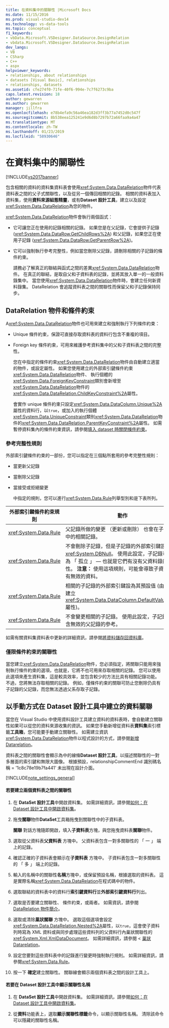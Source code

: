 ```yaml
---
title: 在資料集中的關聯性 |Microsoft Docs
ms.date: 11/15/2016
ms.prod: visual-studio-dev14
ms.technology: vs-data-tools
ms.topic: conceptual
f1_keywords:
- vbData.Microsoft.VSDesigner.DataSource.DesignRelation
- vbdata.Microsoft.VSDesigner.DataSource.DesignRelation
dev_langs:
- VB
- CSharp
- C++
- aspx
helpviewer_keywords:
- relationships, about relationships
- datasets [Visual Basic], relationships
- relationships, datasets
ms.assetid: cfe274f0-71fe-40f6-994e-7c7f6273c9ba
caps.latest.revision: 18
author: gewarren
ms.author: gewarren
manager: jillfra
ms.openlocfilehash: e78b4efa9c56a46ea182d3ff3b77a7452d0c547f
ms.sourcegitcommit: 8b538eea125241e9d6d8b7297b72a66faa9a4a47
ms.translationtype: MT
ms.contentlocale: zh-TW
ms.lasthandoff: 01/23/2019
ms.locfileid: "58930646"
---
```

# <a name="relationships-in-datasets"></a>在資料集中的關聯性
[!INCLUDE[vs2017banner](../includes/vs2017banner.md)]

  
包含相關的資料的資料集資料表會使用<xref:System.Data.DataRelation>物件代表資料表之間的父子式關聯性，以及從另一個傳回相關的記錄。 相關的資料表加入資料集，使用**資料來源組態精靈**，或有**Dataset 設計工具**，建立以及設定<xref:System.Data.DataRelation>為您的物件。  
  
 <xref:System.Data.DataRelation>物件會執行兩個函式：  
  
- 它可讓您正在使用的記錄相關的記錄。 如果您是在父記錄，它會提供子記錄 (<xref:System.Data.DataRow.GetChildRows%2A>) 和父記錄，如果您正在使用子記錄 (<xref:System.Data.DataRow.GetParentRow%2A>)。  
  
- 它可以強制執行參考完整性，例如當您刪除父記錄，請刪除相關的子記錄的條件約束。  
  
  請務必了解真正的聯結與函式之間的差異<xref:System.Data.DataRelation>物件。 在真正的聯結，是取自父和子資料表的記錄，並將其放入單一的一般資料錄集中。 當您使用<xref:System.Data.DataRelation>物件時，會建立任何新資料錄集。 DataRelation 會追蹤資料表之間的關聯性而保留父和子記錄保持同步。  
  
## <a name="datarelation-objects-and-constraints"></a>DataRelation 物件和條件約束  
 A<xref:System.Data.DataRelation>物件也可用來建立和強制執行下列條件約束：  
  
- Unique 條件約束，保證可直接存取資料表的資料行包含不重複的項目。  
  
- Foreign key 條件約束，可用來維護參考資料集中的父和子資料表之間的完整性。  
  
  您在中指定的條件約束<xref:System.Data.DataRelation>物件由自動建立適當的物件，或設定屬性。 如果您使用建立的外部索引鍵條件約束<xref:System.Data.DataRelation>物件、 執行個體的<xref:System.Data.ForeignKeyConstraint>類別會新增至<xref:System.Data.DataRelation>物件的<xref:System.Data.DataRelation.ChildKeyConstraint%2A>屬性。  
  
  會實作 unique 條件約束只設定<xref:System.Data.DataColumn.Unique%2A>屬性的資料行，以`true`，或加入的執行個體<xref:System.Data.UniqueConstraint>類別<xref:System.Data.DataRelation>物件的<xref:System.Data.DataRelation.ParentKeyConstraint%2A>屬性。 如需暫停資料集內的條件約束資訊，請參閱[填入 dataset 時關閉條件約束](../data-tools/turn-off-constraints-while-filling-a-dataset.md)。  
  
### <a name="referential-integrity-rules"></a>參考完整性規則  
 外部索引鍵條件約束的一部份，您可以指定在三個點所套用的參考完整性規則：  
  
- 當更新父記錄  
  
- 當刪除父記錄  
  
- 當接受或拒絕變更  
  
  中指定的規則，您可以進行<xref:System.Data.Rule>列舉型別和是下表所列。  
  
|外部索引鍵條件約束規則|動作|  
|----------------------------------|------------|  
|<xref:System.Data.Rule>|父記錄所做的變更 （更新或刪除） 也會在子資料表中的相關記錄。|  
|<xref:System.Data.Rule>|不會刪除子記錄，但是子記錄的外部索引鍵設定為<xref:System.DBNull>。 使用此設定，子記錄可保持為 「 孤立 」 — 也就是它們有沒有父資料錄的關聯性。 **注意：** 使用這項規則，可能會導致子資料表中有無效的資料。|  
|<xref:System.Data.Rule>|相關的子記錄的外部索引鍵設為其預設值 (由資料行建立<xref:System.Data.DataColumn.DefaultValue%2A>屬性)。|  
|<xref:System.Data.Rule>|不會變更相關的子記錄。 使用此設定，子記錄可包含無效的父記錄的參考。|  
  
 如需有關資料集資料表中更新的詳細資訊，請參閱[將資料儲存回資料庫](../data-tools/save-data-back-to-the-database.md)。  
  
### <a name="constraint-only-relations"></a>僅限條件約束的關聯性  
 當您建立<xref:System.Data.DataRelation>物件，您必須指定，將關聯只能用來強制執行條件約束的選項，也就是，它將不也可用來存取相關的記錄。 您可以使用此選項來產生資料集，這是較具效率，並包含較少的方法比具有相關記錄功能。 不過，您將無法存取相關的記錄。 例如，僅條件約束的關聯可防止您刪除仍具有子記錄的父記錄，而您無法透過父系存取子記錄。  
  
## <a name="manually-creating-a-data-relation-in-the-dataset-designer"></a>以手動方式在 Dataset 設計工具中建立的資料關聯  
 當您在 Visual Studio 中使用資料設計工具建立資料的資料表時，會自動建立關聯性如果可以從您的資料來源收集的資訊。 如果您手動新增從資料表**資料集**索引標籤**工具箱**，您可能要手動建立關聯性。 如需建立資訊<xref:System.Data.DataRelation>物件以程式設計的方式，請參閱[新增 Datarelation](http://msdn.microsoft.com/library/a4a564fb-c1c4-4135-b6c2-b030e51195e4)。  
  
 資料表之間的關聯性會顯示為中的線條**Dataset 設計工具**，以描述關聯性的一對多層面的索引鍵和無限大圖像。 根據預設，relationshipCommentEnd 識別碼名稱 = '1c8c78e19b7fa441' 未出現在設計介面。  
  
 [!INCLUDE[note_settings_general](../includes/note-settings-general-md.md)]  
  
#### <a name="to-create-a-relationship-between-two-data-tables"></a>若要建立兩個資料表之間的關聯性  
  
1.  在 **DataSet 設計工具**中開啟資料集。 如需詳細資訊，請參閱[如何：在 Dataset 設計工具中開啟資料集](http://msdn.microsoft.com/library/36fc266f-365b-42cb-aebb-c993dc2c47c3)。  
  
2.  拖曳**關聯**物件**DataSet**工具箱拖曳到關聯性中的子資料表。  
  
     **關聯** 對話方塊隨即開啟，填入**子資料表**方塊，與您拖曳資料表**關聯**物件。  
  
3.  選取從父資料表**父資料表** 方塊中。 父資料表包含一對多關聯性的 「 一 」 端上的記錄。  
  
4.  確認正確的子資料表會顯示在**子資料表** 方塊中。 子資料表包含一對多關聯性的 「 多 」 端上的記錄。  
  
5.  輸入的名稱中的關聯性**名稱**方塊中，或保留預設名稱，根據選取的資料表。 這是實際名稱<xref:System.Data.DataRelation>在程式碼中的物件。  
  
6.  選取聯結的資料表中的資料行**索引鍵資料行**並**外部索引鍵資料行**列出。  
  
7.  選取是否要建立關聯性、 條件約束，或兩者。 如需資訊，請參閱[DataRelation 物件簡介](http://msdn.microsoft.com/library/89d8a881-8265-41f2-a88b-61311ab06192)。  
  
8.  選取或清除**巢狀關聯** 方塊中。 選取這個選項會設定<xref:System.Data.DataRelation.Nested%2A>屬性，以`true`，這會使子資料列時寫為 XML 資料或與同步處理這些資料列的父資料行內巢狀關聯性的<xref:System.Xml.XmlDataDocument>。 如需詳細資訊，請參閱 <<c0> [ 巢狀 Datarelation](http://msdn.microsoft.com/library/9530f9c9-dd98-4b93-8cdb-40d7f1e8d0ab)。  
  
9. 設定您要對這些資料表中的記錄進行變更時強制執行規則。 如需詳細資訊，請參閱<xref:System.Data.Rule>。  
  
10. 按一下 **確定**建立關聯性。 關聯線會顯示兩個資料表之間的設計工具上。  
  
#### <a name="to-display-a-relation-name-in-the-dataset-designer"></a>若要在 Dataset 設計工具中顯示關聯性名稱  
  
1.  在 **DataSet 設計工具**中開啟資料集。 如需詳細資訊，請參閱[如何：在 Dataset 設計工具中開啟資料集](http://msdn.microsoft.com/library/36fc266f-365b-42cb-aebb-c993dc2c47c3)。  
  
2.  從**資料**功能表上，選取**顯示關聯性標籤**命令，以顯示關聯性名稱。 清除該命令可以隱藏的關聯性名稱。
